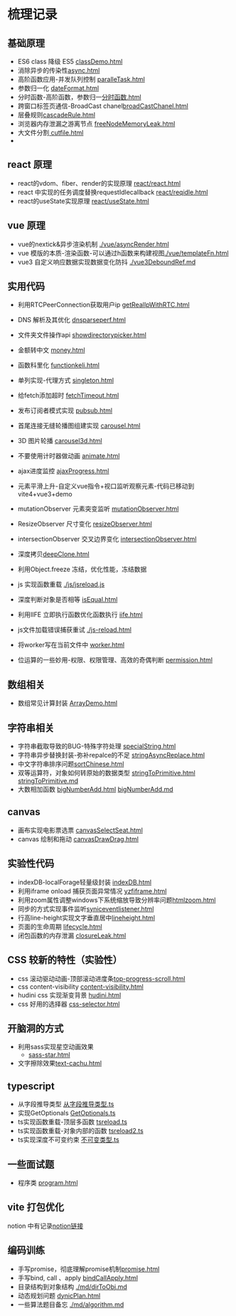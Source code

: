 # 梳理记录

## 基础原理
- ES6 class 降级 ES5 [classDemo.html](./classDemo.html)
- 消除异步的传染性[async.html](./async.html)
- 高阶函数应用-并发队列控制 [paralleTask.html](./paralleTask.html)
- 参数归一化 [dateFormat.html](./dateFormat.html)
- 分时函数-高阶函数，参数归一[分时函数.html](./%E5%88%86%E6%97%B6%E5%87%BD%E6%95%B0.html)
- 跨窗口标签页通信-BroadCast chanel[broadCastChanel.html](./broadCastChanel.html)
- 层叠规则[cascadeRule.html](./cascadeRule.html)
- 浏览器内存泄漏之游离节点 [freeNodeMemoryLeak.html](./freeNodeMemoryLeak.html)
- 大文件分割[ cutfile.html](./cutfile/cutfile.html)
- 
## react 原理
- react的vdom、fiber、render的实现原理 [react/react.html](./react/react.html)
- react 中实现的任务调度替换requestIdlecallback [react/reqidle.html](./react/reqidle.html)
- react的useState实现原理 [react/useState.html](./react/useState.html)

## vue 原理
- vue的nextick&异步渲染机制 [./vue/asyncRender.html](./vue/asyncRender.html)
- vue 模版的本质-渲染函数-可以通过h函数来构建视图[./vue/templateFn.html](./vue/templateFn.html)
- vue3 自定义响应数据实现数据变化防抖 [./vue3DeboundRef.md](md/vue3DeboundRef.md)

## 实用代码
- 利用RTCPeerConnection获取用户ip [getRealIpWithRTC.html](./getRealIpWithRTC.html)
- DNS 解析及其优化 [dnsparseperf.html](./dnsparseperf.html)
- 文件夹文件操作api [showdirectorypicker.html](./showdirectorypicker.html)
- 金额转中文 [money.html](./money.html)
- 函数科里化 [functionkeli.html](functionkeli.html)
- 单列实现-代理方式 [singleton.html](./singleton.html)
- 给fetch添加超时 [fetchTimeout.html](./fetchTimeout.html)
- 发布订阅者模式实现 [pubsub.html](./pubsub.html)
- 首尾连接无缝轮播图组建实现 [carousel.html](./carousel.html)
- 3D 图片轮播 [carousel3d.html](./carousel3d.html)
- 不要使用计时器做动画 [animate.html](./animate.html)
- ajax进度监控 [ajaxProgress.html](./ajaxProgress.html)

- 元素平滑上升-自定义vue指令+视口监听观察元素-代码已移动到vite4+vue3+demo
- mutationObserver 元素突变监听 [mutationObserver.html](./mutationObserver.html)
- ResizeObserver 尺寸变化 [resizeObserver.html](./resizeObserver.html)
- intersectionObserver 交叉边界变化 [intersectionObserver.html](./intersectionObserver.html)
- 深度拷贝[deepClone.html](./deepClone.html)
- 利用Object.freeze 冻结，优化性能，冻结数据
- js 实现函数重载 [./js/jsreload.js](./js/jsreload.js)
- 深度判断对象是否相等 [isEqual.html](./js/objectIsEqual.js)
- 利用IIFE 立即执行函数优化函数执行 [iife.html](./js/iife.js)
- js文件加载错误捕获重试 [./js-reload.html](./js-reload.html)
- 将worker写在当前文件中 [worker.html](./worker.html)
- 位运算的一些妙用-权限、权限管理、高效的奇偶判断 [permission.html](./js/permission.js)

## 数组相关
- 数组常见计算封装 [ArrayDemo.html](./ArrayDemo.html)

## 字符串相关
- 字符串截取导致的BUG-特殊字符处理 [specialString.html](./specialString.html)
- 字符串异步替换封装-弥补repalce的不足 [stringAsyncReplace.html](./stringAsyncReplace.html)
- 中文字符串排序问题[sortChinese.html](./sortChinese.html)
- 双等运算符，对象如何转原始的数据类型 [stringToPrimitive.html](./stringToPrimitive.html) [stringToPrimitive.md](./md/stringToPrimitive.md)
- 大数相加函数 [bigNumberAdd.html](./bigNumberAdd.html) [bigNumberAdd.md](./md/bigNumberAdd.md)

## canvas
- 画布实现电影票选票 [canvasSelectSeat.html](./canvas/canvasSelectSeat.html)
- canvas 绘制和拖动 [canvasDrawDrag.html](./canvas/canvasDrawDrag.html)
## 实验性代码
- indexDB-localForage轻量级封装 [indexDB.html](./indexDB.html)
- 利用iframe onload 捕获页面异常情况 [yzfiframe.html](./yzfiframe.html)
- 利用zoom属性调整windows下系统缩放导致分辨率问题[htmlzoom.html](./htmlZoom.html)
- 同步的方式实现事件监听[syniceventlistener.html](./syniceventlistener.html)
- 行高line-height实现文字垂直居中[lineheight.html](./lineheight.html)
- 页面的生命周期 [lifecycle.html](./lifecycle.html)
- 闭包函数的内存泄漏 [closureLeak.html](./closureLeak.html)

## CSS 较新的特性（实验性）
- css 滚动驱动动画-顶部滚动进度条[top-progress-scroll.html](./css-study/animation-scroller/top-progress-scroll.html)
- css content-visibility [content-visibility.html](./css-study/content-visibility.html)
- hudini css 实现渐变背景 [hudini.html](./css-study/hudini.html)
- css 好用的选择器 [css-selector.html](./css-study/css-selector.html)

## 开脑洞的方式
- 利用sass实现星空动画效果
  - [sass-star.html](./sass-star.html)
- 文字擦除效果[text-cachu.html](./text-cachu.html)

## typescript 
- 从字段推导类型 [从字段推导类型.ts](./ts/从字段推导类型.ts)
- 实现GetOptionals [GetOptionals.ts](./ts/getOptions.ts)
- ts实现函数重载-顶层多函数 [tsreload.ts](./ts/tsreload.ts)
- ts实现函数重载-对象内部的函数 [tsreload2.ts](./ts/tsreload2.ts)
- ts实现深度不可变约束 [不可变类型.ts](./ts/不可变类型.ts)

## 一些面试题
- 程序类 [program.html](./mianshi/program.html)

## vite 打包优化
notion 中有记录[notion链接](https://zany-scabiosa-6d7.notion.site/vite-11bac92b6e6980f18dabce196584c297?pvs=74)

## 编码训练
- 手写promise，彻底理解promise机制[promise.html](./promise.html)
- 手写bind, call 、apply [bindCallApply.html](./bindCallApply.html)
- 目录结构到对象结构 [./md/dirToObj.md](./md/dirToObj.md)
- 动态规划问题 [dynicPlan.html](./dynicPlan.html)
- 一些算法题目备忘 [./md/algorithm.md](./md/algorithm.md)

